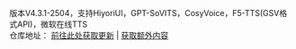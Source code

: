 版本V4.3.1-2504，支持HiyoriUI，GPT-SoVITS，CosyVoice，F5-TTS(GSV格式API)，微软在线TTS<br>
仓库地址： [前往此处获取更新](https://github.com/YYuX-1145/Srt-AI-Voice-Assistant) | [获取额外内容](https://github.com/YYuX-1145/Srt-AI-Voice-Assistant/tree/main/tools)  